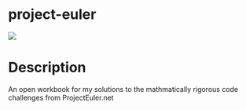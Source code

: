 # project-euler

<img src="https://tutoring.ucdavis.edu/sites/g/files/dgvnsk1981/files/styles/sf_title_banner/public/2018-08/math-chalk.jpeg">

# Description
An open workbook for my solutions to the mathmatically rigorous code challenges from ProjectEuler.net
